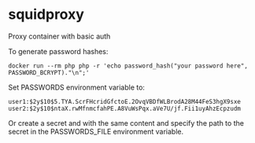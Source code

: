 # squidproxy
Proxy container with basic auth

To generate password hashes:
```
docker run --rm php php -r 'echo password_hash("your password here", PASSWORD_BCRYPT)."\n";'
```

Set PASSWORDS environment variable to:
```
user1:$2y$10$5.TYA.ScrFHcridGfctoE.2OvqVBDfWLBrodA28M44FeS3hgX9sxe
user2:$2y$10$ntaX.rwMfnmcfahPE.A8VuWsPqx.aVe7U/jf.Fii1uyAhzEcpzudm
```

Or create a secret and with the same content and specify the path to the secret in the PASSWORDS_FILE environment variable.
